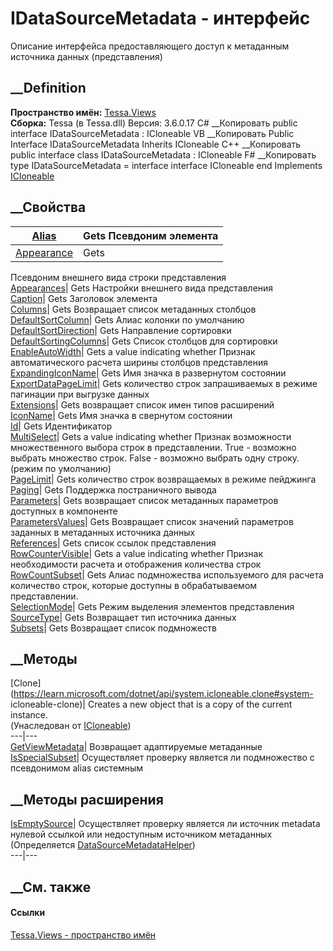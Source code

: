 # IDataSourceMetadata - интерфейс
Описание интерфейса предоставляющего доступ к метаданным источника данных
(представления)
## __Definition
 **Пространство имён:** [Tessa.Views](N_Tessa_Views.htm)  
 **Сборка:** Tessa (в Tessa.dll) Версия: 3.6.0.17
C# __Копировать
     public interface IDataSourceMetadata : ICloneable
VB __Копировать
     Public Interface IDataSourceMetadata
    	Inherits ICloneable
C++ __Копировать
     public interface class IDataSourceMetadata : ICloneable
F# __Копировать
     type IDataSourceMetadata = 
        interface
            interface ICloneable
        end
Implements
    [ICloneable](https://learn.microsoft.com/dotnet/api/system.icloneable)
##  __Свойства
[Alias](P_Tessa_Views_IDataSourceMetadata_Alias.htm)|  Gets Псевдоним элемента  
---|---  
[Appearance](P_Tessa_Views_IDataSourceMetadata_Appearance.htm)|  Gets
Псевдоним внешнего вида строки представления  
[Appearances](P_Tessa_Views_IDataSourceMetadata_Appearances.htm)|  Gets
Настройки внешнего вида представления  
[Caption](P_Tessa_Views_IDataSourceMetadata_Caption.htm)|  Gets Заголовок
элемента  
[Columns](P_Tessa_Views_IDataSourceMetadata_Columns.htm)|  Gets Возвращает
список метаданных столбцов  
[DefaultSortColumn](P_Tessa_Views_IDataSourceMetadata_DefaultSortColumn.htm)|
Gets Алиас колонки по умолчанию  
[DefaultSortDirection](P_Tessa_Views_IDataSourceMetadata_DefaultSortDirection.htm)|
Gets Направление сортировки  
[DefaultSortingColumns](P_Tessa_Views_IDataSourceMetadata_DefaultSortingColumns.htm)|
Gets Список столбцов для сортировки  
[EnableAutoWidth](P_Tessa_Views_IDataSourceMetadata_EnableAutoWidth.htm)|
Gets a value indicating whether Признак автоматического расчета ширины
столбцов представления  
[ExpandingIconName](P_Tessa_Views_IDataSourceMetadata_ExpandingIconName.htm)|
Gets Имя значка в развернутом состоянии  
[ExportDataPageLimit](P_Tessa_Views_IDataSourceMetadata_ExportDataPageLimit.htm)|
Gets количество строк запрашиваемых в режиме пагинации при выгрузке данных  
[Extensions](P_Tessa_Views_IDataSourceMetadata_Extensions.htm)|  Gets
возвращает список имен типов расширений  
[IconName](P_Tessa_Views_IDataSourceMetadata_IconName.htm)|  Gets Имя значка в
свернутом состоянии  
[Id](P_Tessa_Views_IDataSourceMetadata_Id.htm)|  Gets Идентификатор  
[MultiSelect](P_Tessa_Views_IDataSourceMetadata_MultiSelect.htm)|  Gets a
value indicating whether Признак возможности множественного выбора строк в
представлении. True - возможно выбрать множество строк. False - возможно
выбрать одну строку.(режим по умолчанию)  
[PageLimit](P_Tessa_Views_IDataSourceMetadata_PageLimit.htm)|  Gets количество
строк возвращаемых в режиме пейджинга  
[Paging](P_Tessa_Views_IDataSourceMetadata_Paging.htm)|  Gets Поддержка
постраничного вывода  
[Parameters](P_Tessa_Views_IDataSourceMetadata_Parameters.htm)|  Gets
возвращает список метаданных параметров доступных в компоненте  
[ParametersValues](P_Tessa_Views_IDataSourceMetadata_ParametersValues.htm)|
Gets Возвращает список значений параметров заданных в метаданных источника
данных  
[References](P_Tessa_Views_IDataSourceMetadata_References.htm)|  Gets список
ссылок представления  
[RowCounterVisible](P_Tessa_Views_IDataSourceMetadata_RowCounterVisible.htm)|
Gets a value indicating whether Признак необходимости расчета и отображения
количества строк  
[RowCountSubset](P_Tessa_Views_IDataSourceMetadata_RowCountSubset.htm)|  Gets
Алиас подмножества используемого для расчета количество строк, которые
доступны в обрабатываемом представлении.  
[SelectionMode](P_Tessa_Views_IDataSourceMetadata_SelectionMode.htm)|  Gets
Режим выделения элементов представления  
[SourceType](P_Tessa_Views_IDataSourceMetadata_SourceType.htm)|  Gets
Возвращает тип источника данных  
[Subsets](P_Tessa_Views_IDataSourceMetadata_Subsets.htm)|  Gets Возвращает
список подмножеств  
## __Методы
[Clone](https://learn.microsoft.com/dotnet/api/system.icloneable.clone#system-
icloneable-clone)| Creates a new object that is a copy of the current
instance.  
(Унаследован от
[ICloneable](https://learn.microsoft.com/dotnet/api/system.icloneable))  
---|---  
[GetViewMetadata](M_Tessa_Views_IDataSourceMetadata_GetViewMetadata.htm)|
Возвращает адаптируемые метаданные  
[IsSpecialSubset](M_Tessa_Views_IDataSourceMetadata_IsSpecialSubset.htm)|
Осуществляет проверку является ли подмножество с псевдонимом alias системным  
##  __Методы расширения
[IsEmptySource](M_Tessa_Views_Workplaces_DataSourceMetadataHelper_IsEmptySource.htm)|
Осуществляет проверку является ли источник metadata нулевой ссылкой или
недоступным источником метаданных  
(Определяется
[DataSourceMetadataHelper](T_Tessa_Views_Workplaces_DataSourceMetadataHelper.htm))  
---|---  
##  __См. также
#### Ссылки
[Tessa.Views - пространство имён](N_Tessa_Views.htm)
